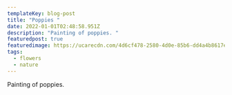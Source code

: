```yaml
---
templateKey: blog-post
title: "Poppies "
date: 2022-01-01T02:48:58.951Z
description: "Painting of poppies. "
featuredpost: true
featuredimage: https://ucarecdn.com/4d6cf478-2580-4d0e-85b6-dd4a4b8617ee/IMG_4709.jpeg
tags:
  - flowers
  - nature
---
```

Painting of poppies.